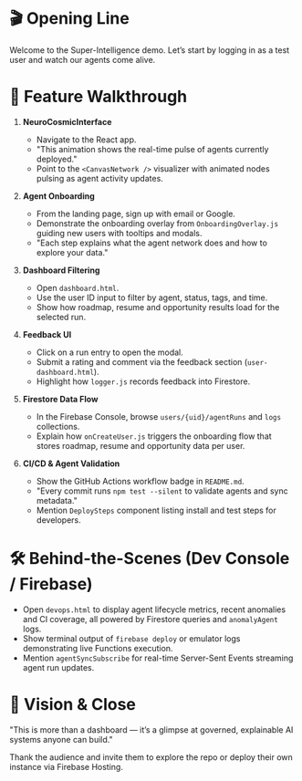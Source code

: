 # 🎬 Opening Line

Welcome to the Super-Intelligence demo. Let’s start by logging in as a test user and watch our agents come alive.

# 🧪 Feature Walkthrough

1. **NeuroCosmicInterface**
   - Navigate to the React app.
   - "This animation shows the real-time pulse of agents currently deployed."
   - Point to the `<CanvasNetwork />` visualizer with animated nodes pulsing as agent activity updates.

2. **Agent Onboarding**
   - From the landing page, sign up with email or Google.
   - Demonstrate the onboarding overlay from `OnboardingOverlay.js` guiding new users with tooltips and modals.
   - "Each step explains what the agent network does and how to explore your data."

3. **Dashboard Filtering**
   - Open `dashboard.html`.
   - Use the user ID input to filter by agent, status, tags, and time.
   - Show how roadmap, resume and opportunity results load for the selected run.

4. **Feedback UI**
   - Click on a run entry to open the modal.
   - Submit a rating and comment via the feedback section (`user-dashboard.html`).
   - Highlight how `logger.js` records feedback into Firestore.

5. **Firestore Data Flow**
   - In the Firebase Console, browse `users/{uid}/agentRuns` and `logs` collections.
   - Explain how `onCreateUser.js` triggers the onboarding flow that stores roadmap, resume and opportunity data per user.

6. **CI/CD & Agent Validation**
   - Show the GitHub Actions workflow badge in `README.md`.
   - "Every commit runs `npm test --silent` to validate agents and sync metadata." 
   - Mention `DeploySteps` component listing install and test steps for developers.

# 🛠️ Behind-the-Scenes (Dev Console / Firebase)

- Open `devops.html` to display agent lifecycle metrics, recent anomalies and CI coverage, all powered by Firestore queries and `anomalyAgent` logs.
- Show terminal output of `firebase deploy` or emulator logs demonstrating live Functions execution.
- Mention `agentSyncSubscribe` for real-time Server-Sent Events streaming agent run updates.

# 🚀 Vision & Close

"This is more than a dashboard — it’s a glimpse at governed, explainable AI systems anyone can build." 

Thank the audience and invite them to explore the repo or deploy their own instance via Firebase Hosting.
